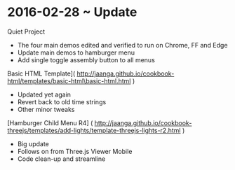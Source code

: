 2016-02-28 ~ Update
===

Quiet Project

* The four main demos edited and verified to run on Chrome, FF and Edge
* Update main demos to hamburger menu
* Add single toggle assembly button to all menus


Basic HTML Template]( http://jaanga.github.io/cookbook-html/templates/basic-html\basic-html.html )

* Updated yet again
* Revert back to old time strings
* Other minor tweaks

[Hamburger Child Menu R4] ( http://jaanga.github.io/cookbook-threejs/templates/add-lights/template-threejs-lights-r2.html )

* Big update
* Follows on from Three.js Viewer Mobile
* Code clean-up and streamline
